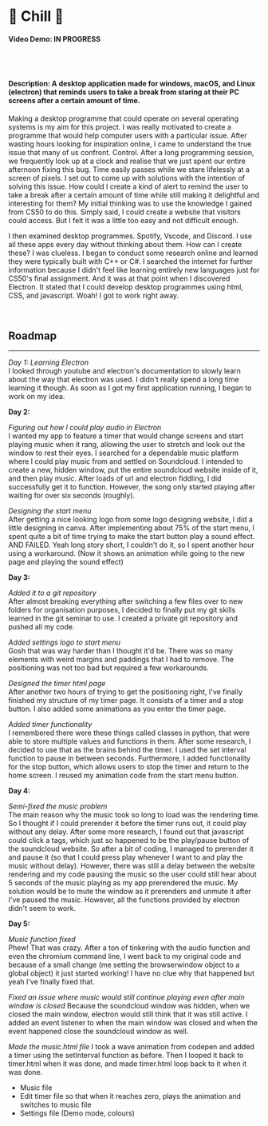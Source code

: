 # 🧊 Chill 🧊

#### Video Demo: IN PROGRESS
<br> <br>

#### Description: A desktop application made for windows, macOS, and Linux (electron) that reminds users to take a break from staring at their PC screens after a certain amount of time.

Making a desktop programme that could operate on several operating systems is my aim for this project. I was really motivated to create a programme that would help computer users with a particular issue. After wasting hours looking for inspiration online, I came to understand the true issue that many of us confront. Control. After a long programming session, we frequently look up at a clock and realise that we just spent our entire afternoon fixing this bug. Time easily passes while we stare lifelessly at a screen of pixels. I set out to come up with solutions with the intention of solving this issue. How could I create a kind of alert to remind the user to take a break after a certain amount of time while still making it delightful and interesting for them? My initial thinking was to use the knowledge I gained from CS50 to do this. Simply said, I could create a website that visitors could access. But I felt it was a little too easy and not difficult enough.

I then examined desktop programmes. Spotify, Vscode, and Discord. I use all these apps every day without thinking about them. How can I create these? I was clueless. I began to conduct some research online and learned they were typically built with C++ or C#. I searched the internet for further information because I didn't feel like learning entirely new languages just for CS50's final assignment. And it was at that point when I discovered Electron. It stated that I could develop desktop programmes using html, CSS, and javascript. Woah! I got to work right away.

  
<br>

## **Roadmap**

<hr>

*Day 1: Learning Electron* <br>
I looked through youtube and electron's documentation to slowly learn about the way that electron was used. I didn't really spend a long time learning it though. As soon as I got my first application running, I began to work on my idea.


**Day 2:**

*Figuring out how I could play audio in Electron* <br>
I wanted my app to feature a timer that would change screens and start playing music when it rang, allowing the user to stretch and look out the window to rest their eyes.
I searched for a dependable music platform where I could play music from and settled on Soundcloud. I intended to create a new, hidden window, put the entire soundcloud website inside of it, and then play music. After loads of url and electron fiddling, I did successfully get it to function. However, the song only started playing after waiting for over six seconds (roughly). 

*Designing the start menu* <br>
After getting a nice looking logo from some logo designing website, I did a little designing in canva. After implementing about 75% of the start menu, I spent quite a bit of time trying to make the start button play a sound effect. AND FAILED. Yeah long story short, I couldn't do it, so I spent another hour using a workaround. (Now it shows an animation while going to the new page and playing the sound effect) 

**Day 3:**

*Added it to a git repository* <br>
After almost breaking everything after switching a few files over to new folders for organisation purposes, I decided to finally put my git skills learned in the git seminar to use. I created a private git repository and pushed all my code.

*Added settings logo to start menu* <br>
Gosh that was way harder than I thought it'd be. There was so many elements with weird margins and paddings that I had to remove. The positioning was not too bad but required a few workarounds.

*Designed the timer html page* <br>
After another two hours of trying to get the positioning right, I've finally finished my structure of my timer page. It consists of a timer and a stop button. I also added some animations as you enter the timer page.

*Added timer functionality* <br>
I remembered there were these things called classes in python, that were able to store multiple values and functions in them. After some research, I decided to use that as the brains behind the timer. I used the set interval function to pause in between seconds. Furthermore, I added functionality for the stop button, which allows users to stop the timer and return to the home screen. I reused my animation code from the start menu button.

**Day 4:**

*Semi-fixed the music problem* <br>
The main reason why the music took so long to load was the rendering time. So I thought if I could prerender it before the timer runs out, it could play without any delay. After some more research, I found out that javascript could click a tags, which just so happened to be the play/pause button of the soundcloud website. So after a bit of coding, I managed to prerender it and pause it (so that I could press play whenever I want to and play the music without delay). However, there was still a delay between the website rendering and my code pausing the music so the user could still hear about 5 seconds of the music playing as my app prerendered the music. My solution would be to mute the window as it prerenders and unmute it after I've paused the music. However, all the functions provided by electron didn't seem to work. 

**Day 5:**

*Music function fixed* <br>
Phew! That was crazy. After a ton of tinkering with the audio function and even the chromium command line, I went back to my original code and because of a small change (me setting the browserwindow object to a global object) it just started working! I have no clue why that happened but yeah I've finally fixed that.

*Fixed an issue where music would still continue playing even after main window is closed*
Because the soundcloud window was hidden, when we closed the main window, electron would still think that it was still active. I added an event listener to when the main window was closed and when the event happened close the soundcloud window as well. 

*Made the music.html file*
I took a wave animation from codepen and added a timer using the setInterval function as before. Then I looped it back to timer.html when it was done, and made timer.html loop back to it when it was done. 

- Music file 
- Edit timer file so that when it reaches zero, plays the animation and switches to music file
- Settings file (Demo mode, colours)

